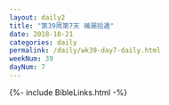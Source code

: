 ```yaml
---
layout: daily2
title: "第39周第7天 補漏拾遺"
date: 2018-10-21
categories: daily
permalink: /daily/wk39-day7-daily.html
weekNum: 39
dayNum: 7
---
```


{%- include BibleLinks.html -%}


